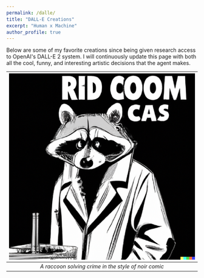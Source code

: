 ```yaml
---
permalink: /dalle/
title: "DALL-E Creations"
excerpt: "Human x Machine"
author_profile: true
---
```

Below are some of my favorite creations since being given research access to OpenAI's DALL-E 2 system. I will continuously update this page with both all the cool, funny, and interesting artistic decisions that the agent makes.


| ![](images/dalle/dalle_c1.png) |
|:--:|
| <i>A raccoon solving crime in the style of noir comic</i>|
